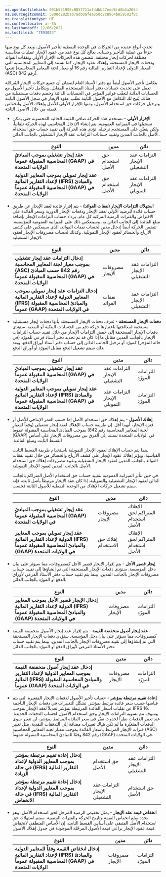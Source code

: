 ```yaml
---
ms.openlocfilehash: 991b531998c9857711afddbb47eed6fd8b3a2654
ms.sourcegitcommit: 5808c282bab7adb0afea850c2c8964b859502f8c
ms.translationtype: HT
ms.contentlocale: ar-SA
ms.lasthandoff: 12/06/2021
ms.locfileid: "7893024"
---
```

تحدث أنواع عديدة من الحركات في الوحدة النمطية لتأجير الأصول، ويعد كل نوع منها جزءاً من عملية التأجير وحسابه. يعالج كل نوع عقد من عقود الإيجار عمليات محاسبية مختلفة لحركات إيجار مختلفة. تتضمن هذه الحركات الإقرار الأولي ونفقات الفوائد ودفعات الإيجار المستحقة وإهلاك عقود الإيجار، كما تستند إلى المعايير المحاسبية التي تتبعها (المعيار الدولي لإعداد التقارير المالية رقم 16 أو معيار لجنة المعايير المحاسبية (ASC) رقم 842). 

يتكامل تأجير الأصول أيضاً مع دفتر الأستاذ العام لضمان أن جميع حركات الإيجار المُرحّلة تعمل على تحديث حسابات دفتر أستاذ المستخدم المقابل. ويتكامل تأجير الأصول مع الحسابات الدائنة لتعقّب فواتير المؤجر في الحسابات الدائنة وخصم دفعات مستقبلية من هناك. يُتيح لك التكامل مع الأصول الثابتة تعقّب عقود الإيجار في سجل الأصول الثابتة وترحيل حركات حق استخدام الأصول، ومنها الإقرار الأولي للأصل وإهلاك الأصل وانخفاض قيمته من خلال الأصول الثابتة.

- **الإقرار الأولي** – تستخدم هذه الحركة صافي القيمة الحالية المحسوبة حتى يمكن تسجيلها في الميزانية العمومية. يتم إنشاء الإدخال المحاسبي لهذه الحركة تلقائياً، ولكن يتعيّن على المستخدم ترحيله. تؤدي هذه الحركة إلى تقييد حساب حق استخدام الأصل بالجانب المدين وتقييد حسابات التزامات عقد الإيجار التشغيلي بالجانب الدائن. 

    | **النوع** | مدين | دائن‬ |
     | ------------- | ------------- | ------------- |
    | **عقد إيجار تشغيلي بموجب المبادئ المحاسبية المقبولة عموماً (GAAP) في الولايات المتحدة** | حق استخدام الأصل| التزامات عقد الإيجار التشغيلي|
     | **عقد إيجار تمويلي بموجب المعايير الدولية لإعداد التقارير المالية (IFRS) والمبادئ المحاسبية المقبولة عموماً (GAAP) في الولايات المتحدة** | حق استخدام الأصل | التزامات عقد الإيجار التمويلي |

- **استهلاك التزامات الإيجار (نفقات الفوائد)** - يتم إقرار فائدة لعقد الإيجار عن طريق حساب فائدة للرصيد الأولي لعقد الإيجار ودفعات الإيجار الدورية وسعر الفائدة على الاقتراض والفترات الزمنية المركبة كل عام. يزداد حساب التزامات الإيجار بإضافة مبلغ الفائدة إلى الجانب الدائن به، وسينعكس ذلك على الميزانية العمومية للمؤسسة. تتضمن الحركة أيضاً إدخال مدين لحساب نفقات الفوائد، الذي سينعكس على كشف الأرباح والخسائر لعقود الإيجار التمويلية، وكذلك لحساب مصروفات الإيجار لعقود الإيجار التشغيلية.


    | **النوع** | مدين | دائن‬ |
    | ------------- | ------------- | ------------- |
     | **إدخال التزامات عقد إيجار تشغيلي بموجب معيار لجنة المعايير المحاسبية (ASC) رقم 842 حسب المبادئ المحاسبية المقبولة عموماً (GAAP) في الولايات المتحدة** | مصروفات الإيجار‬‬ | التزامات عقد الإيجار التشغيلي |
     | **إدخال التزامات عقد إيجار تمويلي بموجب المعايير الدولية لإعداد التقارير المالية (IFRS) والمبادئ المحاسبية المقبولة عموماً (GAAP) في الولايات المتحدة** | نفقات الفوائد | التزامات عقد الإيجار التشغيلي |

- **دفعات الإيجار المستحقة** - تُعرَف دفعات الإيجار المستحقة بأنها دفعات إيجار مستقبلية مستحقة لمعالجتها باعتبارها حركة دفع من الحسابات البنكية أو النقدية. ستؤدي دفعات الإيجار المستحقة إلى خفض التزامات الإيجار من خلال تقييد حساب التزامات الإيجار بالجانب المدين مقابل ما إذا كان قد تم تحديد دفتر أستاذ فرعي للمورّد (في حالة المؤجر) كمورّد أو ترحيل الجانب الدائن إلى حساب دفتر أستاذ أوراق الدفع، وبعد ذلك سيتم تشغيل الدفع مقابل المورّد أو أوراق الدفع.


    | **النوع** | مدين | دائن‬ |
     | ------------- | ------------- | ------------- |
     | **عقد إيجار تشغيلي بموجب المبادئ المحاسبية المقبولة عموماً (GAAP) في الولايات المتحدة** | التزامات عقد الإيجار التشغيلي | التزامات المورّد |
     | **عقد إيجار تمويلي بموجب المعايير الدولية لإعداد التقارير المالية (IFRS) والمبادئ المحاسبية المقبولة عموماً (GAAP) في الولايات المتحدة** | التزامات عقد الإيجار التمويلي | التزامات المورّد |

- **إهلاك الأصول** - يتم إهلاك حق استخدام الأصل إما حسب العمر الإنتاجي للأصل أو فترة الإيجار، أيهما أقل. إن طريقة حساب الإهلاك لعقد إيجار تشغيلي (وفقاً لمعيار لجنة المعايير المحاسبية رقم 842) بموجب المبادئ المحاسبية المقبولة عموماً (GAAP) في الولايات المتحدة‬‏‫ تستند إلى الفرق بين مصروفات الإيجار على أساس القسط الثابت ومبلغ الفائدة. 

    بينما يتم حساب الإهلاك لعقود الإيجار التمويلية باستخدام طريقة القسط الثابت القياسية. ويؤثر إهلاك عقود الإيجار على كشف الأرباح والخسائر من خلال تقييد نفقات الفوائد بالجانب المدين لعقود الإيجار التشغيلية وتقييد مصروفات إهلاك حق استخدام الأصل بالجانب المدين لعقود الإيجار التمويلية. 

    في حين تتأثر الميزانية العمومية بتقييد حساب حق استخدام الأصل المتراكم بالجانب الدائن لعقود الإيجار التشغيلية والتمويلية. إذا كان عقد الإيجار مرتبطاً بأصل ثابت، فإنه سيتم تشغيل حركات الإهلاك من الوحدة النمطية للأصول الثابتة فحسب.

    | **النوع** | مدين | دائن‬ |
     | ------------- | ------------- | ------------- |
     | **عقد إيجار تشغيلي بموجب المبادئ المحاسبية المقبولة عموماً (GAAP) في الولايات المتحدة** | مصروفات الإيجار‬‬ | الإهلاك المتراكم لحق استخدام الأصل‬ |
    | **عقد إيجار تمويلي بموجب المعايير الدولية لإعداد التقارير المالية (IFRS) والمبادئ المحاسبية المقبولة عموماً (GAAP) في الولايات المتحدة** | إهلاك حق الاستخدام | الإهلاك المتراكم لحق استخدام الأصل‬ |

- **إيجار قصير الأجل** - يتم إقرار الإيجار قصير الأجل كمصروفات، مما سيؤثر على بيان دخل المؤسسة. ستؤدي دفعات الإيجار المستحقة التي تم إنشاؤها إلى تقييد حساب مصروفات الإيجار بالجانب المدين، بينما يتم تقييد حساب دفتر الأستاذ الفرعي لأوراق الدفع أو المورّد بالجانب الدائن.


    | **النوع** | مدين | دائن‬ |
     | ------------- | ------------- | ------------- |
     | **إدخال الإيجار قصير الأجل بموجب المعايير الدولية لإعداد التقارير المالية (IFRS) والمبادئ المحاسبية المقبولة عموماً (GAAP) في الولايات المتحدة** | مصروفات الإيجار‬‬ | التزامات المورّد |
  

- **عقد إيجار أصول منخفضة القيمة** - يتم إقرار عقد إيجار الأصول منخفضة القيمة كمصروفات، مما سيؤثر على بيان دخل المؤسسة. ستؤدي دفعات الإيجار المستحقة التي تم إنشاؤها إلى تقييد مصروفات الإيجار بالجانب المدين، بينما يتم تقييد حساب دفتر الأستاذ الفرعي لأوراق الدفع أو المورّد بالجانب الدائن.


    | **النوع** | مدين | دائن‬ |
    | ------------- | ------------- | ------------- |
     | **إدخال عقد إيجار أصول منخفضة القيمة بموجب المعايير الدولية لإعداد التقارير المالية (IFRS) والمبادئ المحاسبية المقبولة عموماً (GAAP) في الولايات المتحدة** | مصروفات الإيجار‬‬ | التزامات المورّد |
 

- **إعادة تقييم مرتبطة بمؤشر** - حساب تأجير الأصول لدفعات الإيجار المتغيرة التي يتم قياسها حسب سعر فائدة مرتبط بمؤشر. تشكّل التغييرات في دفعات الإيجار الناجمة عن تقلبات أسعار الفائدة المرتبطة بمؤشر تعديلاً لعقد الإيجار بموجب IFRS 16. وسوف تتم تسوية التزامات الإيجار وحق استخدام الأصول لحساب الدفعات الجديدة. عند تغيير الدفعات نظراً لحدوث تغيّر في سعر الفائدة المرتبط بمؤشر، لن تتغير سوى الدفعات المتغيّرة ما لم تكن هناك تغييرات مضافة إلى التدفقات النقدية، مثل تغيير فترات الإيجار المرتبط بأسعار الفائدة بموجب معيار لجنة المعايير المحاسبية (ASC) رقم 842 وفقَا للمبادئ المحاسبية المقبولة عموماً (GAAP) في الولايات المتحدة.


    | **النوع** | مدين | دائن‬ |
    | ------------- | ------------- | ------------- |
     | **إدخال ‬‏‫إعادة تقييم مرتبطة بمؤشر‬‏‫ بموجب المعايير الدولية لإعداد التقارير المالية (IFRS) في حالة الزيادة** | حق استخدام الأصل | التزامات عقد الإيجار التشغيلي|
     | **إدخال ‬‏‫إعادة تقييم مرتبطة بمؤشر‬‏‫ بموجب المعايير الدولية لإعداد التقارير المالية (IFRS) في حالة الانخفاض** | التزامات عقد الإيجار التشغيلي | حق استخدام الأصل |

- **انخفاض قيمة عقد الإيجار‬** - يمثل تخفيض الرصيد المرحل لحق استخدام الأصل. وهو يحدد مبلغ انخفاض القيمة وتاريخ الحركة والفترات المتبقية. سيتم استهلاك حق استخدام الأصل المتبقي على أساس القسط الثابت. إن الأساس المنطقي لانخفاض قيمة عقود الإيجار يراعي قيمة الأصول المرحّلة الموجودة في جدول إهلاك الأصول.



    | **النوع** | مدين | دائن |
     | ------------- | ------------- | ------------- |
     | **إدخال انخفاض القيمة وفقاً للمعايير الدولية لإعداد التقارير المالية (IFRS) والمبادئ المحاسبية المقبولة عموماً (GAAP‎) في الولايات المتحدة** | مصروفات الإيجار‬‬ | التزامات المورّد |

